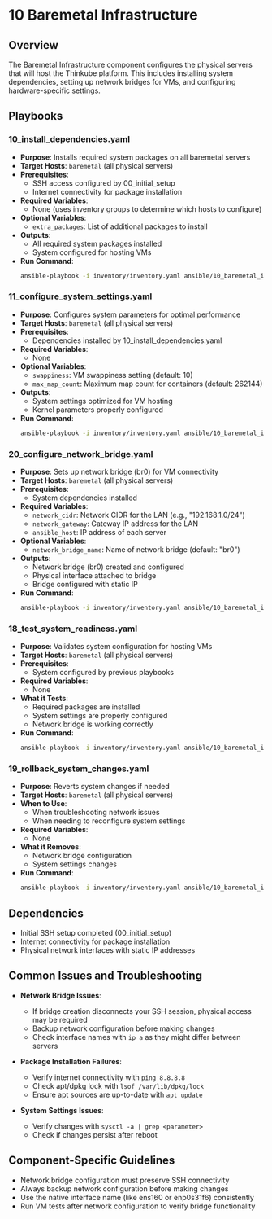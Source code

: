# 10 Baremetal Infrastructure

## Overview

The Baremetal Infrastructure component configures the physical servers that will host the Thinkube platform. This includes installing system dependencies, setting up network bridges for VMs, and configuring hardware-specific settings.

## Playbooks

### 10_install_dependencies.yaml
- **Purpose**: Installs required system packages on all baremetal servers
- **Target Hosts**: `baremetal` (all physical servers)
- **Prerequisites**: 
  - SSH access configured by 00_initial_setup
  - Internet connectivity for package installation
- **Required Variables**:
  - None (uses inventory groups to determine which hosts to configure)
- **Optional Variables**:
  - `extra_packages`: List of additional packages to install
- **Outputs**: 
  - All required system packages installed
  - System configured for hosting VMs
- **Run Command**:
  ```bash
  ansible-playbook -i inventory/inventory.yaml ansible/10_baremetal_infra/10_install_dependencies.yaml -e "ansible_become_pass=$ANSIBLE_SUDO_PASS"
  ```

### 11_configure_system_settings.yaml
- **Purpose**: Configures system parameters for optimal performance
- **Target Hosts**: `baremetal` (all physical servers)
- **Prerequisites**: 
  - Dependencies installed by 10_install_dependencies.yaml
- **Required Variables**:
  - None
- **Optional Variables**:
  - `swappiness`: VM swappiness setting (default: 10)
  - `max_map_count`: Maximum map count for containers (default: 262144)
- **Outputs**: 
  - System settings optimized for VM hosting
  - Kernel parameters properly configured
- **Run Command**:
  ```bash
  ansible-playbook -i inventory/inventory.yaml ansible/10_baremetal_infra/11_configure_system_settings.yaml -e "ansible_become_pass=$ANSIBLE_SUDO_PASS"
  ```

### 20_configure_network_bridge.yaml
- **Purpose**: Sets up network bridge (br0) for VM connectivity
- **Target Hosts**: `baremetal` (all physical servers)
- **Prerequisites**: 
  - System dependencies installed
- **Required Variables**:
  - `network_cidr`: Network CIDR for the LAN (e.g., "192.168.1.0/24")
  - `network_gateway`: Gateway IP address for the LAN
  - `ansible_host`: IP address of each server
- **Optional Variables**:
  - `network_bridge_name`: Name of network bridge (default: "br0")
- **Outputs**: 
  - Network bridge (br0) created and configured
  - Physical interface attached to bridge
  - Bridge configured with static IP
- **Run Command**:
  ```bash
  ansible-playbook -i inventory/inventory.yaml ansible/10_baremetal_infra/20_configure_network_bridge.yaml -e "ansible_become_pass=$ANSIBLE_SUDO_PASS"
  ```

### 18_test_system_readiness.yaml
- **Purpose**: Validates system configuration for hosting VMs
- **Target Hosts**: `baremetal` (all physical servers)
- **Prerequisites**:
  - System configured by previous playbooks
- **Required Variables**:
  - None
- **What it Tests**:
  - Required packages are installed
  - System settings are properly configured
  - Network bridge is working correctly
- **Run Command**:
  ```bash
  ansible-playbook -i inventory/inventory.yaml ansible/10_baremetal_infra/18_test_system_readiness.yaml -e "ansible_become_pass=$ANSIBLE_SUDO_PASS"
  ```

### 19_rollback_system_changes.yaml
- **Purpose**: Reverts system changes if needed
- **Target Hosts**: `baremetal` (all physical servers)
- **When to Use**:
  - When troubleshooting network issues
  - When needing to reconfigure system settings
- **Required Variables**:
  - None
- **What it Removes**:
  - Network bridge configuration
  - System settings changes
- **Run Command**:
  ```bash
  ansible-playbook -i inventory/inventory.yaml ansible/10_baremetal_infra/19_rollback_system_changes.yaml -e "ansible_become_pass=$ANSIBLE_SUDO_PASS"
  ```

## Dependencies

- Initial SSH setup completed (00_initial_setup)
- Internet connectivity for package installation
- Physical network interfaces with static IP addresses

## Common Issues and Troubleshooting

- **Network Bridge Issues**:
  - If bridge creation disconnects your SSH session, physical access may be required
  - Backup network configuration before making changes
  - Check interface names with `ip a` as they might differ between servers

- **Package Installation Failures**:
  - Verify internet connectivity with `ping 8.8.8.8`
  - Check apt/dpkg lock with `lsof /var/lib/dpkg/lock`
  - Ensure apt sources are up-to-date with `apt update`

- **System Settings Issues**:
  - Verify changes with `sysctl -a | grep <parameter>`
  - Check if changes persist after reboot

## Component-Specific Guidelines

- Network bridge configuration must preserve SSH connectivity
- Always backup network configuration before making changes
- Use the native interface name (like ens160 or enp0s31f6) consistently
- Run VM tests after network configuration to verify bridge functionality